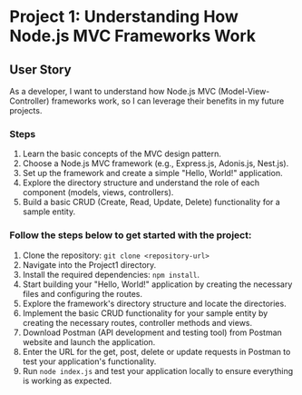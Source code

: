 # Project 1: Understanding How Node.js MVC Frameworks Work

## User Story
As a developer, I want to understand how Node.js MVC (Model-View-Controller) frameworks work, so I can leverage their benefits in my future projects.

### Steps
1. Learn the basic concepts of the MVC design pattern.
2. Choose a Node.js MVC framework (e.g., Express.js, Adonis.js, Nest.js).
3. Set up the framework and create a simple "Hello, World!" application.
4. Explore the directory structure and understand the role of each component (models, views, controllers).
5. Build a basic CRUD (Create, Read, Update, Delete) functionality for a sample entity.

### Follow the steps below to get started with the project:

1. Clone the repository: `git clone <repository-url>`
2. Navigate into the Project1 directory.
3. Install the required dependencies: `npm install`.
4. Start building your "Hello, World!" application by creating the necessary files and configuring the routes.
5. Explore the framework's directory structure and locate the directories.
6. Implement the basic CRUD functionality for your sample entity by creating the necessary routes, controller methods and views.
7. Download Postman (API development and testing tool) from Postman website and launch the application.
8. Enter the URL for the get, post, delete or update requests in Postman to test your application's functionality.
9. Run `node index.js` and test your application locally to ensure everything is working as expected.
